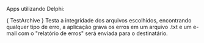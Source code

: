 Apps utilizando Delphi:

{ TestArchive  }
  Testa a integridade dos arquivos escolhidos, encontrando qualquer tipo de erro,
a aplicação grava os erros em um arquivo .txt e um e-mail com o "relatório de erros" 
será enviada para o destinatário.